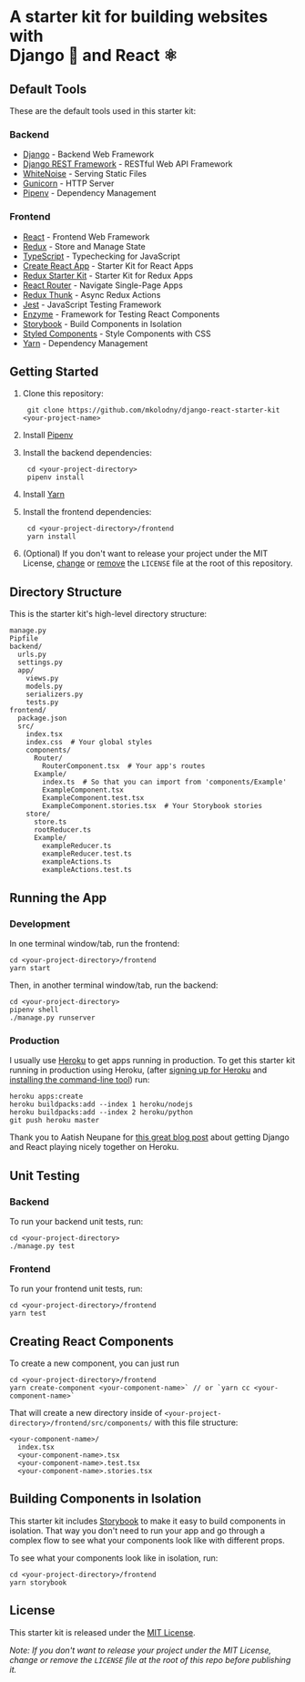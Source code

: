 # A starter kit for building websites with<br/>Django 🐍 and React ⚛️

## Default Tools

These are the default tools used in this starter kit:

### Backend

* [Django](https://www.djangoproject.com/) - Backend Web Framework
* [Django REST Framework](https://www.django-rest-framework.org/) - RESTful Web API Framework
* [WhiteNoise](http://whitenoise.evans.io/en/stable/) - Serving Static Files
* [Gunicorn](https://gunicorn.org/) - HTTP Server
* [Pipenv](https://docs.pipenv.org/en/latest/) - Dependency Management

### Frontend

* [React](https://reactjs.org/) - Frontend Web Framework
* [Redux](https://redux.js.org/) - Store and Manage State
* [TypeScript](https://www.typescriptlang.org) - Typechecking for JavaScript
* [Create React App](https://facebook.github.io/create-react-app/docs/getting-started) - Starter Kit for React Apps
* [Redux Starter Kit](https://redux-starter-kit.js.org/) - Starter Kit for Redux Apps
* [React Router](https://reacttraining.com/react-router/) - Navigate Single-Page Apps
* [Redux Thunk](https://github.com/reduxjs/redux-thunk) - Async Redux Actions
* [Jest](https://jestjs.io/) - JavaScript Testing Framework
* [Enzyme](https://airbnb.io/enzyme/) - Framework for Testing React Components
* [Storybook](https://storybook.js.org/) - Build Components in Isolation
* [Styled Components](https://www.styled-components.com/) - Style Components with CSS
* [Yarn](https://yarnpkg.com/en/) - Dependency Management

[comment]: <> (TODO: Alternatives | How to Remove <- For each dependency)

## Getting Started

1. Clone this repository:

        git clone https://github.com/mkolodny/django-react-starter-kit <your-project-name>
1. Install [Pipenv](https://docs.pipenv.org/en/latest/#install-pipenv-today)
1. Install the backend dependencies:

        cd <your-project-directory>
        pipenv install
1. Install [Yarn](https://yarnpkg.com/en/docs/install)
1. Install the frontend dependencies:

        cd <your-project-directory>/frontend
        yarn install
1. (Optional) If you don't want to release your project under the MIT License, [change](https://choosealicense.com/) or [remove](https://choosealicense.com/no-permission/) the `LICENSE` file at the root of this repository.

## Directory Structure

This is the starter kit's high-level directory structure:

```
manage.py
Pipfile
backend/
  urls.py
  settings.py
  app/
    views.py
    models.py
    serializers.py
    tests.py
frontend/
  package.json
  src/
    index.tsx
    index.css  # Your global styles
    components/
      Router/
        RouterComponent.tsx  # Your app's routes
      Example/
        index.ts  # So that you can import from 'components/Example'
        ExampleComponent.tsx
        ExampleComponent.test.tsx
        ExampleComponent.stories.tsx  # Your Storybook stories
    store/
      store.ts
      rootReducer.ts
      Example/
        exampleReducer.ts
        exampleReducer.test.ts
        exampleActions.ts
        exampleActions.test.ts
```

## Running the App

### Development

In one terminal window/tab, run the frontend:

```
cd <your-project-directory>/frontend
yarn start 
```

Then, in another terminal window/tab, run the backend:

```
cd <your-project-directory>
pipenv shell
./manage.py runserver
```

### Production

I usually use [Heroku](https://www.heroku.com/) to get apps running in production. To get this starter kit running in production using Heroku, (after [signing up for Heroku](https://signup.heroku.com/) and [installing the command-line tool](https://devcenter.heroku.com/articles/heroku-cli)) run:

```
heroku apps:create
heroku buildpacks:add --index 1 heroku/nodejs
heroku buildpacks:add --index 2 heroku/python
git push heroku master
```

Thank you to Aatish Neupane for [this great blog post](https://librenepal.com/article/django-and-create-react-app-together-on-heroku/) about getting Django and React playing nicely together on Heroku.

## Unit Testing

### Backend

To run your backend unit tests, run:

```
cd <your-project-directory>
./manage.py test
```

### Frontend

To run your frontend unit tests, run:

```
cd <your-project-directory>/frontend
yarn test
```

## Creating React Components

To create a new component, you can just run

```
cd <your-project-directory>/frontend
yarn create-component <your-component-name>` // or `yarn cc <your-component-name>`
```

That will create a new directory inside of `<your-project-directory>/frontend/src/components/` with this file structure:

```
<your-component-name>/
  index.tsx
  <your-component-name>.tsx
  <your-component-name>.test.tsx
  <your-component-name>.stories.tsx
```

## Building Components in Isolation

This starter kit includes [Storybook](https://storybook.js.org/) to make it easy to build components in isolation. That way you don't need to run your app and go through a complex flow to see what your components look like with different props.

To see what your components look like in isolation, run:

```
cd <your-project-directory>/frontend
yarn storybook
```

## License

This starter kit is released under the [MIT License](https://tldrlegal.com/license/mit-license).

*Note: If you don't want to release your project under the MIT License, change or remove the `LICENSE` file at the root of this repo before publishing it.*
